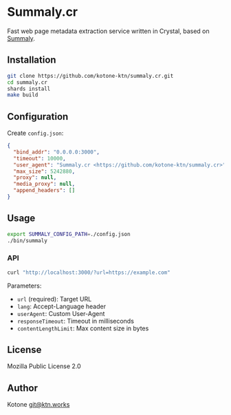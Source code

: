 # Summaly.cr

Fast web page metadata extraction service written in Crystal, based on [Summaly](https://github.com/misskey-dev/summaly).

## Installation

```bash
git clone https://github.com/kotone-ktn/summaly.cr.git
cd summaly.cr
shards install
make build
```

## Configuration

Create `config.json`:

```json
{
  "bind_addr": "0.0.0.0:3000",
  "timeout": 10000,
  "user_agent": "Summaly.cr <https://github.com/kotone-ktn/summaly.cr>",
  "max_size": 5242880,
  "proxy": null,
  "media_proxy": null,
  "append_headers": []
}
```

## Usage

```bash
export SUMMALY_CONFIG_PATH=./config.json
./bin/summaly
```

### API

```bash
curl "http://localhost:3000/?url=https://example.com"
```

Parameters:
- `url` (required): Target URL
- `lang`: Accept-Language header
- `userAgent`: Custom User-Agent
- `responseTimeout`: Timeout in milliseconds
- `contentLengthLimit`: Max content size in bytes

## License

Mozilla Public License 2.0

## Author

Kotone <git@ktn.works>
